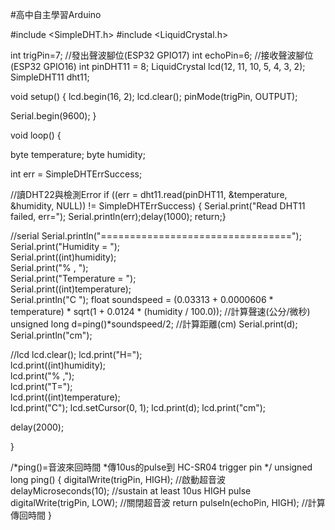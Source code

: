 #高中自主學習Arduino

#include <SimpleDHT.h> 
#include <LiquidCrystal.h> 

int trigPin=7; //發出聲波腳位(ESP32 GPIO17)
int echoPin=6; //接收聲波腳位(ESP32 GPIO16)
int pinDHT11 = 8;
LiquidCrystal lcd(12, 11, 10, 5, 4, 3, 2);
SimpleDHT11 dht11;

void setup() {
  lcd.begin(16, 2); 
  lcd.clear();
  pinMode(trigPin, OUTPUT);
  
  Serial.begin(9600);
  }

void loop() {
  
  byte temperature;
  byte humidity;
  
  int err = SimpleDHTErrSuccess;

  //讀DHT22與檢測Error
  if ((err = dht11.read(pinDHT11, &temperature, &humidity, NULL)) != SimpleDHTErrSuccess) {
       Serial.print("Read DHT11 failed, err="); Serial.println(err);delay(1000);
       return;}
  
  //serial
  Serial.println("=================================");
  Serial.print("Humidity = ");   
  Serial.print((int)humidity);   
  Serial.print("% , ");   
  Serial.print("Temperature = ");   
  Serial.print((int)temperature);   
  Serial.println("C ");
  float soundspeed = (0.03313 + 0.0000606 * temperature) * sqrt(1 + 0.0124 * (humidity / 100.0)); //計算聲速(公分/微秒)
  unsigned long d=ping()*soundspeed/2; //計算距離(cm)
  Serial.print(d);
  Serial.println("cm");
  
  //lcd
  lcd.clear();
  lcd.print("H=");   
  lcd.print((int)humidity);   
  lcd.print("% ,");   
  lcd.print("T=");   
  lcd.print((int)temperature);   
  lcd.print("C");
  lcd.setCursor(0, 1);
  lcd.print(d);
  lcd.print("cm");
  
  delay(2000);
  
  }

/*ping()=音波來回時間
 *傳10us的pulse到 HC-SR04 trigger pin
 */
unsigned long ping() { 
  digitalWrite(trigPin, HIGH); //啟動超音波
  delayMicroseconds(10);  //sustain at least 10us HIGH pulse
  digitalWrite(trigPin, LOW);  //關閉超音波
  return pulseIn(echoPin, HIGH); //計算傳回時間
 }

